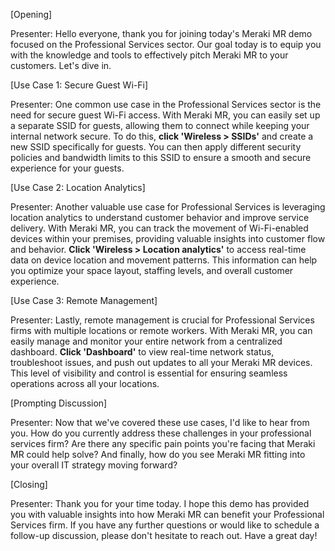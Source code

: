 [Opening]

Presenter: Hello everyone, thank you for joining today's Meraki MR demo focused on the Professional Services sector. Our goal today is to equip you with the knowledge and tools to effectively pitch Meraki MR to your customers. Let's dive in.

[Use Case 1: Secure Guest Wi-Fi]

Presenter: One common use case in the Professional Services sector is the need for secure guest Wi-Fi access. With Meraki MR, you can easily set up a separate SSID for guests, allowing them to connect while keeping your internal network secure. To do this, **click 'Wireless > SSIDs'** and create a new SSID specifically for guests. You can then apply different security policies and bandwidth limits to this SSID to ensure a smooth and secure experience for your guests.

[Use Case 2: Location Analytics]

Presenter: Another valuable use case for Professional Services is leveraging location analytics to understand customer behavior and improve service delivery. With Meraki MR, you can track the movement of Wi-Fi-enabled devices within your premises, providing valuable insights into customer flow and behavior. **Click 'Wireless > Location analytics'** to access real-time data on device location and movement patterns. This information can help you optimize your space layout, staffing levels, and overall customer experience.

[Use Case 3: Remote Management]

Presenter: Lastly, remote management is crucial for Professional Services firms with multiple locations or remote workers. With Meraki MR, you can easily manage and monitor your entire network from a centralized dashboard. **Click 'Dashboard'** to view real-time network status, troubleshoot issues, and push out updates to all your Meraki MR devices. This level of visibility and control is essential for ensuring seamless operations across all your locations.

[Prompting Discussion]

Presenter: Now that we've covered these use cases, I'd like to hear from you. How do you currently address these challenges in your professional services firm? Are there any specific pain points you're facing that Meraki MR could help solve? And finally, how do you see Meraki MR fitting into your overall IT strategy moving forward?

[Closing]

Presenter: Thank you for your time today. I hope this demo has provided you with valuable insights into how Meraki MR can benefit your Professional Services firm. If you have any further questions or would like to schedule a follow-up discussion, please don't hesitate to reach out. Have a great day!